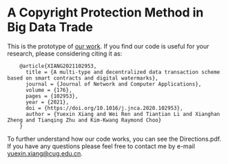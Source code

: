 # A Copyright Protection Method in Big Data Trade
This is the prototype of [our work](https://www.sciencedirect.com/science/article/abs/pii/S1084804520304057). If you find our code is useful for your research, please considering citing it as:

        @article{XIANG2021102953,
          title = {A multi-type and decentralized data transaction scheme based on smart contracts and digital watermarks},
          journal = {Journal of Network and Computer Applications},
          volume = {176},
          pages = {102953},
          year = {2021},
          doi = {https://doi.org/10.1016/j.jnca.2020.102953},
          author = {Yuexin Xiang and Wei Ren and Tiantian Li and Xianghan Zheng and Tianqing Zhu and Kim-Kwang Raymond Choo}
        }

To further understand how our code works, you can see the Directions.pdf. If you have any questions please feel free to contact me by e-mail yuexin.xiang@cug.edu.cn.
